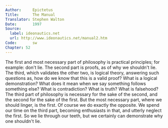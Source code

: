 ```yaml
---
Author:     Epictetus  
Title:      The Manual  
Translator: Stephen Walton  
Date:       1997  
Source:
  label: ideonautics.net
  url: http://www.ideonautics.net/manual2.htm
Code:       sw  
Chapter: 52
---
```


The first and most necessary part of philosophy is practical principles; for
example: don't lie. The second part is proofs, as of why we shouldn't lie. The
third, which validates the other two, is logical theory, answering such
questions as, how do we know that this is a valid proof? What is a logical
demonstration? What does it mean when we say something follows something else?
What is contradiction? What is truth? What is falsehood? The third part of
philosophy is necessary for the sake of the second, and the second for the sake
of the first. But the most necessary part, where we should linger, is the
first. Of course we do exactly the opposite. We spend our time on the third
part, becoming enthusiasts in that, and utterly neglect the first. So we lie
through our teeth, but we certainly can demonstrate why one shouldn't lie.


